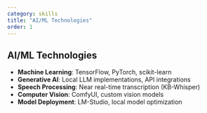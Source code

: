 ```yaml
---
category: skills
title: "AI/ML Technologies"
order: 1
---
```


## **AI/ML Technologies**

- **Machine Learning**: TensorFlow, PyTorch, scikit-learn
- **Generative AI**: Local LLM implementations, API integrations
- **Speech Processing**: Near real-time transcription (KB-Whisper)
- **Computer Vision**: ComfyUI, custom vision models
- **Model Deployment**: LM-Studio, local model optimization